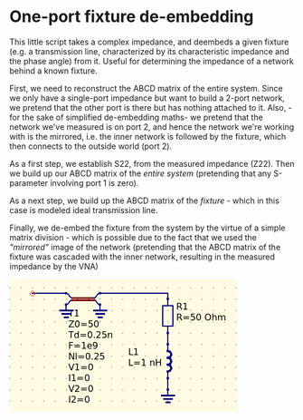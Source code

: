 # One-port fixture de-embedding

This little script takes a complex impedance, and deembeds a given fixture (e.g. a transmission line, characterized by its characteristic impedance and the phase angle) from it. Useful for determining the impedance of a network behind a known fixture.

First, we need to reconstruct the ABCD matrix of the entire system. Since we only have a single-port impedance but want to build a 2-port network, we pretend that the other port is there but has nothing attached to it. Also, -for the sake of simplified de-embedding maths- we pretend that the network we've measured is on port 2, and hence the network we're working with is the mirrored, i.e. the inner network is followed by the fixture, which then connects to the outside world (port 2).

As a first step, we establish S22, from the measured impedance (Z22). Then we build up our ABCD matrix of the *entire system* (pretending that any S-parameter involving port 1 is zero).

As a next step, we build up the ABCD matrix of the *fixture* - which in this case is modeled ideal transmission line.

Finally, we de-embed the fixture from the system by the virtue of a simple matrix division - which is possible due to the fact that we used the *"mirrored"* image of the network (pretending that the ABCD matrix of the fixture was cascaded with the inner network, resulting in the measured impedance by the VNA) 

![deembed](deembed.png)



